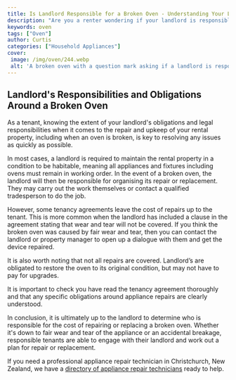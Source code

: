 ```yaml
---
title: Is Landlord Responsible for a Broken Oven - Understanding Your Landlords Obligations
description: "Are you a renter wondering if your landlord is responsible for the broken oven they installed Find out your rights and obligations in this blog post Learn what your landlord is and isnt responsible for"
keywords: oven
tags: ["Oven"]
author: Curtis
categories: ["Household Appliances"]
cover: 
 image: /img/oven/244.webp
 alt: 'A broken oven with a question mark asking if a landlord is responsible for its repair'
---
```

## Landlord's Responsibilities and Obligations Around a Broken Oven

As a tenant, knowing the extent of your landlord's obligations and legal responsibilities when it comes to the repair and upkeep of your rental property, including when an oven is broken, is key to resolving any issues as quickly as possible.

In most cases, a landlord is required to maintain the rental property in a condition to be habitable, meaning all appliances and fixtures including ovens must remain in working order. In the event of a broken oven, the landlord will then be responsible for organising its repair or replacement. They may carry out the work themselves or contact a qualified tradesperson to do the job.

However, some tenancy agreements leave the cost of repairs up to the tenant. This is more common when the landlord has included a clause in the agreement stating that wear and tear will not be covered. If you think the broken oven was caused by fair wear and tear, then you can contact the landlord or property manager to open up a dialogue with them and get the device repaired.

It is also worth noting that not all repairs are covered. Landlord’s are obligated to restore the oven to its original condition, but may not have to pay for upgrades.

It is important to check you have read the tenancy agreement thoroughly and that any specific obligations around appliance repairs are clearly understood.

In conclusion, it is ultimately up to the landlord to determine who is responsible for the cost of repairing or replacing a broken oven. Whether it's down to fair wear and tear of the appliance or an accidental breakage, responsible tenants are able to engage with their landlord and work out a plan for repair or replacement. 

If you need a professional appliance repair technician in Christchurch, New Zealand, we have a [directory of appliance repair technicians](./pages/appliance-repair-technicians/new-zealand/christchurch) ready to help.
